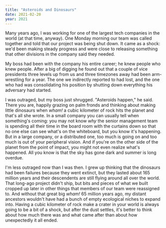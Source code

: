 ```yaml
---
title: "Asteroids and Dinosaurs"
date: 2021-02-20
year: 2021
---
```


Many years ago,
I was working for one of the largest tech companies in the world (at that time, anyway).
One Monday morning our team was called together and told that our project was being shut down.
It came as a shock:
we'd been making steady progress and were close to releasing something
that other divisions in the company said they needed.

My boss had been with the company his entire career;
he knew people who knew people.
After a big of digging he found out that
a couple of vice presidents three levels up from us and three timezones away
had been arm-wrestling for a year.
The one we indirectly reported to had lost,
and the one who had was consolidating his position
by shutting down everything his adversary had started.

I was outraged,
but my boss just shrugged.
"Asteroids happen," he said.
There you are,
happily grazing on palm fronds and thinking about making little dinosaurs
when *wham!*
a cubic kilometer of rock hits the planet and that's all she wrote.
In a small company you can usually tell when something's coming:
you may not know *why* the senior management team is spending all their time in the board room
with the curtains down so that no one else can see what's on the whiteboard,
but you know it's happening.
But in a large company,
or a distributed one,
too much is going on and too much is out of your peripheral vision.
And if you're on the other side of the planet from the point of impact,
you might not even realize what's happened.
All you know is that the sky has gone dark and summer is long overdue.

I'm less outraged now than I was then.
I grew up thinking that the dinosaurs had been failures because they went extinct,
but they lasted about 165 million years
and their descendents are still flying around all over the world.
That long-ago project didn't ship,
but bits and pieces of what we built cropped up later
in other things that members of our team were reassigned to.
And without that great big *wham!* 65 million years ago,
my distant ancestors wouldn't have had a bunch of empty ecological niches to expand into.
Having a cubic kilometer of rock make a crater in your world is always going to be a bit of a shock,
but after the dust settles,
it's better to think about how much there was and what came after
than about how unexpectedly it all ended.
